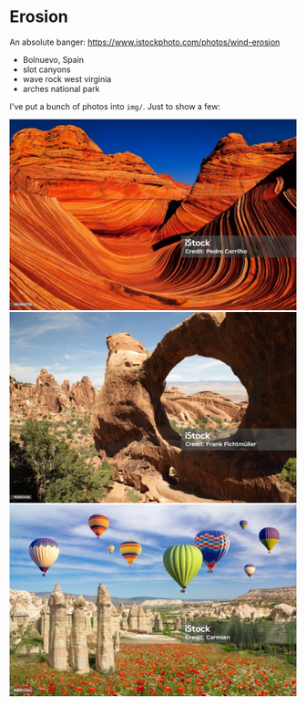 # Erosion

An absolute banger: https://www.istockphoto.com/photos/wind-erosion
- Bolnuevo, Spain
- slot canyons
- wave rock west virginia
- arches national park

I've put a bunch of photos into `img/`. Just to show a few:

![](img/coyote-buttes-north-arizona.jpg)
![](img/arches-national-park-utah.jpg)
![](img/cappadocia-turkey.jpg)
